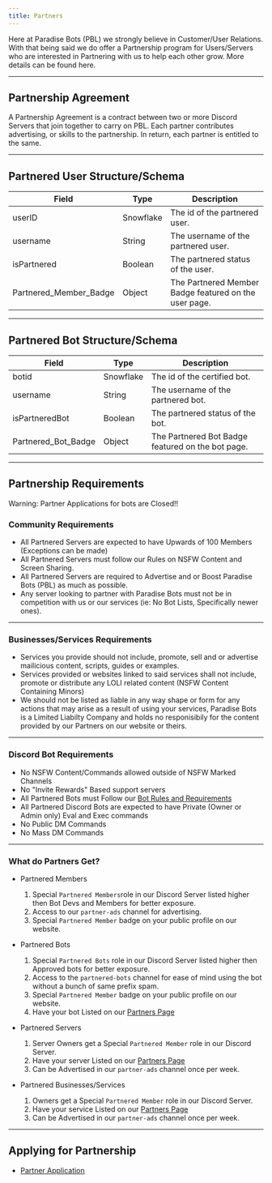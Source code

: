 ```yaml
---
title: Partners
---
```


Here at Paradise Bots (PBL) we strongly believe in Customer/User Relations. 
With that being said we do offer a Partnership program for Users/Servers who are interested in Partnering with us to help each other grow. More details can be found here.

---

## Partnership Agreement
A Partnership Agreement is a contract between two or more Discord Servers that join together to carry on PBL.
Each partner contributes advertising, or skills to the partnership. In return, each partner is entitled to the same. 

---

## Partnered User Structure/Schema
| Field	| Type | Description
|--------------|----------|--------------|
userID | Snowflake | The id of the partnered user.
username | String | The username of the partnered user.
isPartnered | Boolean | The partnered status of the user.
Partnered_Member_Badge | Object | The Partnered Member Badge featured on the user page.

--- 

## Partnered Bot Structure/Schema
| Field	| Type | Description
|--------------|----------|--------------|
botid | Snowflake | The id of the certified bot.
username | String | The username of the partnered bot.
isPartneredBot | Boolean  | The partnered status of the bot.
Partnered_Bot_Badge | Object | The Partnered Bot Badge featured on the bot page.

---

## Partnership Requirements

<Alert type="error">

Warning: Partner Applications for bots are Closed!!

</Alert>

### Community Requirements
* All Partnered Servers are expected to have Upwards of 100 Members (Exceptions can be made)
* All Partnered Servers must follow our Rules on NSFW Content and Screen Sharing.
* All Partnered Servers are required to Advertise and or Boost Paradise Bots (PBL) as much as possible.
* Any server looking to partner with Paradise Bots must not be in competition with us or our services (ie: No Bot Lists, Specifically newer ones).

---

### Businesses/Services Requirements
* Services you provide should not include, promote, sell and or advertise mailicious content, scripts, guides or examples.
* Services provided or websites linked to said services shall not include, promote or distribute any LOLI related content (NSFW Content Containing Minors)
* We should not be listed as liable in any way shape or form for any actions that may arise as a result of using your services, Paradise Bots is a Limited Liabilty Company and holds no responisibily for the content provided by our Partners on our website or theirs. 

---

### Discord Bot Requirements
* No NSFW Content/Commands allowed outside of NSFW Marked Channels
* No "Invite Rewards" Based support servers
* All Partnered Bots must Follow our [Bot Rules and Requirements](https://paradisebots.net/botrules) 
* All Partnered Discord Bots are expected to have Private (Owner or Admin only) Eval and Exec commands
* No Public DM Commands
* No Mass DM Commands

---

### What do Partners Get?
* Partnered Members
  1. Special `Partnered Members`role in our Discord Server listed higher then Bot Devs and Members for better exposure.
  2. Access to our `partner-ads` channel for advertising.
  3. Special `Partnered Member` badge on your public profile on our website.

* Partnered Bots
  1. Special `Partnered Bots` role in our Discord Server listed higher then Approved bots for better exposure.
  2. Access to the `partnered-bots` channel for ease of mind using the bot without a bunch of same prefix spam.
  3. Special `Partnered Member` badge on your public profile on our website.
  4. Have your bot Listed on our [Partners Page](https://paradisebots.net/partners)

* Partnered Servers
  1. Server Owners get a Special `Partnered Member` role in our Discord Server.
  2. Have your server Listed on our [Partners Page](https://paradisebots.net/partners)
  3. Can be Advertised in our `partner-ads` channel once per week.

* Partnered Businesses/Services
  1. Owners get a Special `Partnered Member` role in our Discord Server.
  2. Have your service Listed on our [Partners Page](https://paradisebots.net/partners)
  3. Can be Advertised in our `partner-ads` channel once per week.


---

## Applying for Partnership
* [Partner Application](https://paradisebots.net/apps/partner)
